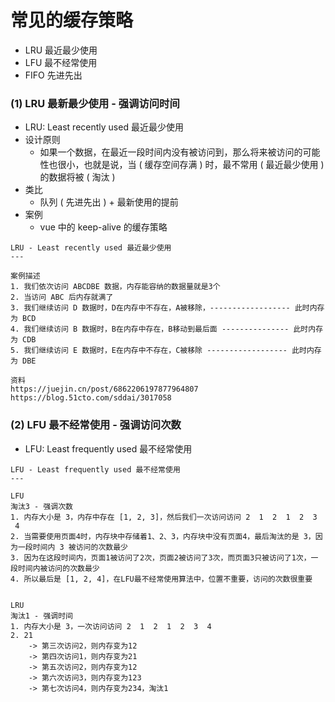 # 常见的缓存策略

- LRU 最近最少使用
- LFU 最不经常使用
- FIFO 先进先出

### (1) LRU 最新最少使用 - 强调访问时间

- LRU: Least recently used 最近最少使用
- 设计原则
  - 如果一个数据，在最近一段时间内没有被访问到，那么将来被访问的可能性也很小，也就是说，当 ( 缓存空间存满 ) 时，最不常用 ( 最近最少使用 ) 的数据将被 ( 淘汰 )
- 类比
  - 队列 ( 先进先出 ) + 最新使用的提前
- 案例
  - vue 中的 keep-alive 的缓存策略

```
LRU - Least recently used 最近最少使用
---

案例描述
1. 我们依次访问 ABCDBE 数据，内存能容纳的数据量就是3个
2. 当访问 ABC 后内存就满了
3. 我们继续访问 D 数据时，D在内存中不存在，A被移除，------------------ 此时内存为 BCD
4. 我们继续访问 B 数据时，B在内存中存在，B移动到最后面 --------------- 此时内存为 CDB
5. 我们继续访问 E 数据时，E在内存中不存在，C被移除 ------------------ 此时内存为 DBE

资料
https://juejin.cn/post/6862206197877964807
https://blog.51cto.com/sddai/3017058
```

### (2) LFU 最不经常使用 - 强调访问次数

- LFU: Least frequently used 最不经常使用

```
LFU - Least frequently used 最不经常使用
---

LFU
淘汰3 - 强调次数
1. 内存大小是 3，内存中存在 [1, 2, 3]，然后我们一次访问访问 2  1  2  1  2  3  4 
2. 当需要使用页面4时，内存块中存储着1、2、3，内存块中没有页面4，最后淘汰的是 3，因为一段时间内 3 被访问的次数最少
3. 因为在这段时间内，页面1被访问了2次，页面2被访问了3次，而页面3只被访问了1次，一段时间内被访问的次数最少
4. 所以最后是 [1, 2, 4]，在LFU最不经常使用算法中，位置不重要，访问的次数很重要


LRU
淘汰1 - 强调时间
1. 内存大小是 3，一次访问访问 2  1  2  1  2  3  4 
2. 21
    -> 第三次访问2，则内存变为12
    -> 第四次访问1，则内存变为21
    -> 第五次访问2，则内存变为12
    -> 第六次访问3，则内存变为123
    -> 第七次访问4，则内存变为234，淘汰1
```
